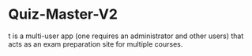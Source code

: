 # Quiz-Master-V2
t is a multi-user app (one requires an administrator and other users) that acts as an exam preparation site for multiple courses.
